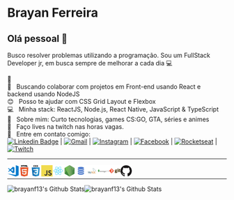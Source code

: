 # Brayan Ferreira

## Olá pessoal 👋
Busco resolver problemas utilizando a programação.
Sou um FullStack Developer jr, em busca sempre de melhorar a cada dia :computer:

 :rocket:  &nbsp;
 <br/> :black_heart: &nbsp; Buscando colaborar com projetos em Front-end usando React e backend usando NodeJS
 <br/> :blush: &nbsp; Posso te ajudar com CSS Grid Layout e Flexbox
 <br/> :computer: &nbsp; Minha stack: ReactJS, Node.js, React Native, JavaScript & TypeScript
 <br/> 💬  &nbsp; Sobre mim: Curto tecnologias, games CS:GO, GTA, séries e animes
 <br/> 💬  &nbsp; Faço lives na twitch nas horas vagas.
 <br/> :email: &nbsp; Entre em contato comigo: 
 <br/>
[![Linkedin Badge](https://img.shields.io/badge/-Brayan_Ferreira-blue?style=flat-square&logo=Linkedin&logoColor=white&link=https://https://www.linkedin.com/in/brayan-amf/)](https://www.linkedin.com/in/brayan-amf/)
| 
[![Gmail](https://img.shields.io/badge/Gmail-brayan.amf@gmail.com-gray?labelColor=darkred&style=plastic&logo=gmail&logoColor=white&link=mailto:brayan.amf@gmail.com)](mailto:brayan.amf@gmail.com)
|
[![Instagram](https://img.shields.io/badge/Instagram-brayan_amf-gray?labelColor=orange&style=plastic&logo=instagram&logoColor=white&link=https://www.instagram.com/brayan_amf)](https://www.instagram.com/brayan_amf)
|
[![Facebook](https://img.shields.io/badge/Facebook-darkblue?style=plastic&logo=facebook&logoColor=white&link=https://www.facebook.com/brayan.amf/)](https://www.facebook.com/brayan.amf/)
|
[![Rocketseat](https://img.shields.io/badge/Rocketseat-purple?style=plastic&link=https://app.rocketseat.com.br/me/brayan-amf)](https://app.rocketseat.com.br/me/brayan-amf)
|
[![Twitch](https://img.shields.io/badge/Twitch-purple?style=plastic&logo=twitch&logoColor=white&link=https://www.twitch.tv/brayanf13)](https://www.twitch.tv/brayanf13)


---

<img align="left" alt="Visual Studio Code" width="26px" src="https://raw.githubusercontent.com/github/explore/80688e429a7d4ef2fca1e82350fe8e3517d3494d/topics/visual-studio-code/visual-studio-code.png" />
<img align="left" alt="HTML5" width="26px" src="https://raw.githubusercontent.com/github/explore/80688e429a7d4ef2fca1e82350fe8e3517d3494d/topics/html/html.png" />
<img align="left" alt="CSS3" width="26px" src="https://raw.githubusercontent.com/github/explore/80688e429a7d4ef2fca1e82350fe8e3517d3494d/topics/css/css.png" />
<img align="left" alt="JavaScript" width="26px" src="https://raw.githubusercontent.com/github/explore/80688e429a7d4ef2fca1e82350fe8e3517d3494d/topics/javascript/javascript.png" />
<img align="left" alt="React" width="26px" src="https://raw.githubusercontent.com/github/explore/80688e429a7d4ef2fca1e82350fe8e3517d3494d/topics/react/react.png" />
<img align="left" alt="Node.js" width="26px" src="https://raw.githubusercontent.com/github/explore/80688e429a7d4ef2fca1e82350fe8e3517d3494d/topics/nodejs/nodejs.png" />
<img align="left" alt="SQL" width="26px" src="https://raw.githubusercontent.com/github/explore/80688e429a7d4ef2fca1e82350fe8e3517d3494d/topics/sql/sql.png" />
<img align="left" alt="MySQL" width="26px" src="https://raw.githubusercontent.com/github/explore/80688e429a7d4ef2fca1e82350fe8e3517d3494d/topics/mysql/mysql.png" />
<img align="left" alt="MongoDB" width="26px" src="https://raw.githubusercontent.com/github/explore/80688e429a7d4ef2fca1e82350fe8e3517d3494d/topics/mongodb/mongodb.png" />
<img align="left" alt="Git" width="26px" src="https://raw.githubusercontent.com/github/explore/80688e429a7d4ef2fca1e82350fe8e3517d3494d/topics/git/git.png" />
<img align="left" alt="GitHub" width="26px" src="https://raw.githubusercontent.com/github/explore/78df643247d429f6cc873026c0622819ad797942/topics/github/github.png" />
<br/ >

---
<img align="left" alt="brayanf13's Github Stats" src="https://github-readme-stats.vercel.app/api/top-langs/?username=brayanf13&theme=dark" />
<img align="left" alt="brayanf13's Github Stats" src="https://github-readme-stats.vercel.app/api?username=brayanf13&show_icons=true&hide_border=true&theme=dark" />

